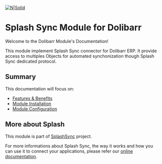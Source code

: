 [![N|Solid](https://splashsync.github.io/Dolibarr/img/logo.jpg)](http://www.splashsync.com)

# Splash Sync Module for Dolibarr

Welcome to the Dolibarr Module's Documentation!

This module implement Splash Sync connector for Dolibarr ERP. It provide access to multiples Objects for automated synchonization though Splash Sync dedicated protocol.

## Summary 

This documentation will focus on:

* [Features & Benefits](https://splashsync.github.io/Dolibarr/features)
* [Module Installation](https://splashsync.github.io/Dolibarr/install)
* [Module Configuration](https://splashsync.github.io/Dolibarr/configuration)

## More about Splash
This module is part of [SplashSync](http://www.splashsync.com) project. 

For more informations about Splash Sync, the way it works and how you can use it to connect your applications, please refer our [online documentation](http://www.splashsync.com).
